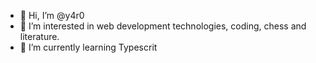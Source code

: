 - 👋 Hi, I’m @y4r0
- 👀 I’m interested in web development technologies, coding, chess and literature.
- 🌱 I’m currently learning Typescrit

<!---
y4r0/y4r0 is a ✨ special ✨ repository because its `README.md` (this file) appears on your GitHub profile.
You can click the Preview link to take a look at your changes.
--->
